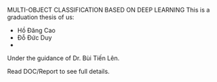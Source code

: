 MULTI-OBJECT CLASSIFICATION BASED ON DEEP LEARNING
This is a graduation thesis of us:
- Hồ Đăng Cao
- Đỗ Đức Duy
- 
Under the guidance of Dr. Bùi Tiến Lên.

Read DOC/Report to see full details.
